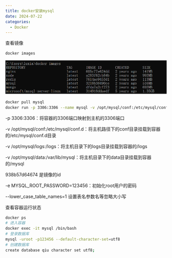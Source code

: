 ```yaml
---
title: docker安装mysql
date: 2024-07-22
categories: 
  - Docker
---
```


查看镜像

```bash
docker images

```

![](./images/mysql/2041301721654668171.png)

```bash
docker pull mysql
docker run -p 3306:3306 --name mysql -v /opt/mysql/conf:/etc/mysql/conf.d -v /opt/mysql/logs:/logs -v /opt/mysql/data:/var/lib/mysql -e MYSQL_ROOT_PASSWORD=123456 -d 938b57d64674 --lower_case_table_names=1

```

-p 3306:3306：将容器的3306端口映射到主机的3306端口

-v /opt/mysql/conf:/etc/mysql/conf.d：将主机路径下的conf目录挂载到容器的/etc/mysql/conf.d目录

-v /opt/mysql/logs:/logs：将主机目录下的logs目录挂载到容器的/logs

-v /opt/mysql/data:/var/lib/mysql：将主机目录下的data目录挂载到容器的/mysql

938b57d64674  是镜像的id

-e MYSQL_ROOT_PASSWORD=123456：初始化root用户的密码

--lower_case_table_names=1 设置表名参数名等忽略大小写

查看容器运行状态

```bash
docker ps
# 进入容器
docker exec -it mysql /bin/bash
# 登录数据库
mysql -uroot -p123456 --default-character-set=utf8
# 创建数据库
create database qiu character set utf8;
```
